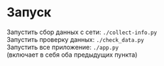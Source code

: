 # Запуск
Запустить сбор данных с сети: `./collect-info.py`
<br>
Запустить проверку данных: `./check_data.py`
<br>
Запустить все приложение: `./app.py`
<br>
(включает в себя оба предыдущих пункта)
